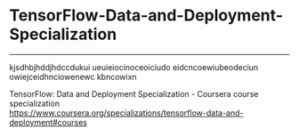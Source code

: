 # TensorFlow-Data-and-Deployment-Specialization
*************************************************************

kjsdhbjhddjhdccdukui
ueuieiocinoceoiciudo
eidcncoewiubeodeciun
owiejceidhnciowenewc
kbncowixn

TensorFlow: Data and Deployment Specialization - Coursera course specialization   
https://www.coursera.org/specializations/tensorflow-data-and-deployment#courses


